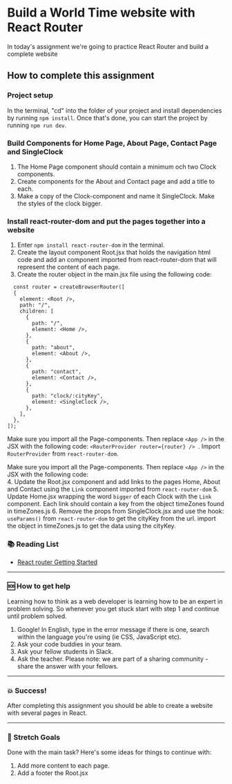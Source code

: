 # Build a World Time website with React Router

In today's assignment we're going to practice React Router and build a complete website

## How to complete this assignment

### Project setup

In the terminal, "cd" into the folder of your project and install dependencies by running `npm install`. Once that's done, you can start the project by running `npm run dev`.

### Build Components for Home Page, About Page, Contact Page and SingleClock

1. The Home Page component should contain a minimum och two Clock components.
2. Create components for the About and Contact page and add a title to each.
3. Make a copy of the Clock-component and name it SingleClock. Make the styles of the clock bigger.

### Install react-router-dom and put the pages together into a website

1. Enter `npm install react-router-dom` in the terminal.
2. Create the layout component Root.jsx that holds the navigation html code and add an <Outlet> component imported from react-router-dom that will represent the content of each page.
3. Create the router object in the main.jsx file using the following code:

```
  const router = createBrowserRouter([
  {
    element: <Root />,
    path: "/",
    children: [
      {
        path: "/",
        element: <Home />,
      },
      {
        path: "about",
        element: <About />,
      },
      {
        path: "contact",
        element: <Contact />,
      },
      {
        path: "clock/:cityKey",
        element: <SingleClock />,
      },
    ],
  },
]);
```

Make sure you import all the Page-components. Then replace `<App />` in the JSX with the following code:
`<RouterProvider router={router} /> `. Import `RouterProvider` from `react-router-dom`.

Make sure you import all the Page-components. Then replace `<App />` in the JSX with the following code:  
4. Update the Root.jsx component and add links to the pages Home, About and Contact using the `Link` component imported from `react-router-dom`
5. Update Home.jsx wrapping the word `bigger` of each Clock with the `Link` component. Each link should contain a key from the object timeZones found in timeZones.js
6. Remove the props from SingleClock.jsx and use the hook: `useParams()` from `react-router-dom` to get the cityKey
   from the url. import the object in timeZones.js to get the data using the cityKey.

### :books: Reading List

- [React router Getting Started](https://reactrouter.com/en/main/start/overview)

---

### :sos: How to get help

Learning how to think as a web developer is learning how to be an expert in problem solving. So whenever you get stuck start with step 1 and continue until problem solved.

1. Google! In English, type in the error message if there is one, search within the language you're using (ie CSS, JavaScript etc).
2. Ask your code buddies in your team.
3. Ask your fellow students in Slack.
4. Ask the teacher. Please note: we are part of a sharing community - share the answer with your fellows.

---

### :boom: Success!

After completing this assignment you should be able to create a website with several pages in React.

---

### :runner: Stretch Goals

Done with the main task? Here's some ideas for things to continue with:

1. Add more content to each page.
1. Add a footer the Root.jsx
